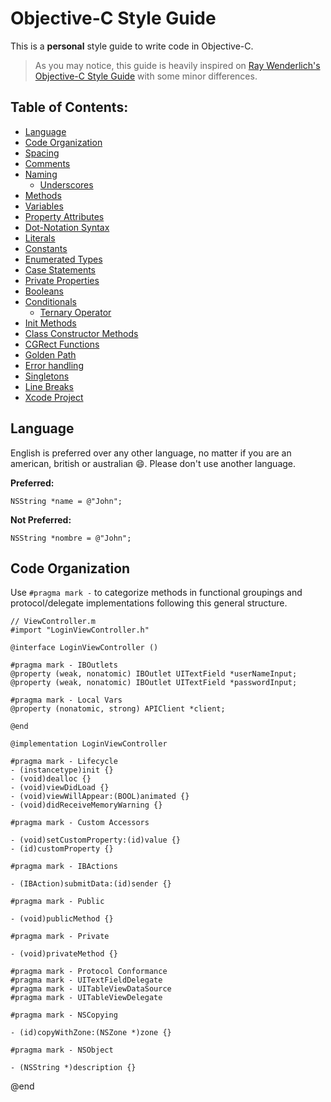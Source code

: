 # Objective-C Style Guide

This is a **personal** style guide to write code in Objective-C.

> As you may notice, this guide is heavily inspired on [Ray Wenderlich's Objective-C Style Guide](https://github.com/raywenderlich/objective-c-style-guide) with some minor differences.

## Table of Contents:
* [Language](#language)
* [Code Organization](#code-organization)
* [Spacing](#spacing)
* [Comments](#comments)
* [Naming](#naming)
	* [Underscores](#underscores)
* [Methods](#methods)
* [Variables](#variables)
* [Property Attributes](#property-attributes)
* [Dot-Notation Syntax](#dot-notation-syntax)
* [Literals](#literals)
* [Constants](#constants)
* [Enumerated Types](#enumerated-types)
* [Case Statements](#case-statements)
* [Private Properties](#private-properties)
* [Booleans](#booleans)
* [Conditionals](#conditionals)
	* [Ternary Operator](#ternary-operator)
* [Init Methods](#init-methods)
* [Class Constructor Methods](#class-constructor-methods)
* [CGRect Functions](#cgrect-functions)
* [Golden Path](#golden-path)
* [Error handling](#error-handling)
* [Singletons](#singletons)
* [Line Breaks](#line-breaks)
* [Xcode Project](#xcode-project)

## Language

English is preferred over any other language, no matter if you are an american, british or australian 😄. Please don't use another language.

**Preferred:**
```objc
NSString *name = @"John";
```

**Not Preferred:**
```objc
NSString *nombre = @"John";
```

## Code Organization

Use `#pragma mark -` to categorize methods in functional groupings and protocol/delegate implementations following this general structure.

```objc
// ViewController.m
#import "LoginViewController.h"

@interface LoginViewController ()

#pragma mark - IBOutlets
@property (weak, nonatomic) IBOutlet UITextField *userNameInput;
@property (weak, nonatomic) IBOutlet UITextField *passwordInput;

#pragma mark - Local Vars
@property (nonatomic, strong) APIClient *client;

@end

@implementation LoginViewController

#pragma mark - Lifecycle
- (instancetype)init {}
- (void)dealloc {}
- (void)viewDidLoad {}
- (void)viewWillAppear:(BOOL)animated {}
- (void)didReceiveMemoryWarning {}

#pragma mark - Custom Accessors

- (void)setCustomProperty:(id)value {}
- (id)customProperty {}

#pragma mark - IBActions

- (IBAction)submitData:(id)sender {}

#pragma mark - Public

- (void)publicMethod {}

#pragma mark - Private

- (void)privateMethod {}

#pragma mark - Protocol Conformance
#pragma mark - UITextFieldDelegate
#pragma mark - UITableViewDataSource
#pragma mark - UITableViewDelegate

#pragma mark - NSCopying

- (id)copyWithZone:(NSZone *)zone {}

#pragma mark - NSObject

- (NSString *)description {}
```
@end
